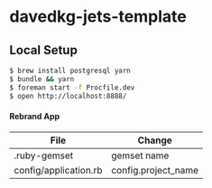 # davedkg-jets-template

## Local Setup

```bash
$ brew install postgresql yarn
$ bundle && yarn
$ foreman start -f Procfile.dev
$ open http://localhost:8888/
```

#### Rebrand App

| File | Change |
| --- | --- |
| .ruby-gemset | gemset name |
| config/application.rb | config.project_name |